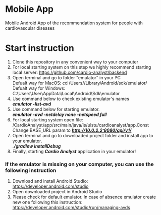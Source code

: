 # Mobile App
Mobile Android App of the recommendation system for people with cardiovascular diseases
# Start instruction
1. Сlone this repository in any convenient way to your computer
2. For local starting system on this step we highly recommend starting local server: https://github.com/cardio-analyst/backend
3. Open terminal and go to folder "emulator" in your PC  
   Defualt way for MacOS: cd /Users/<username>/Library/Android/sdk/emulator/  
   Defualt way for Windows: C:\Users\User\AppData\Local\Android\Sdk\emulator
4. Use command below to check existing emulator's names  
***emulator -list-avd***
5. Use command below for starting emulator.  
***emulator -avd <emulatorname> -netdelay none -netspeed full***
6. For local starting system open file: /CardioAnalyst/app/src/main/java/is/ulstu/cardioanalyst/app.Const  
Change BASE_URL param to ***http://10.0.2.2:8080/api/v1/***
7. Open terminal and go to downloaded project folder and install app to your emulator.  
***./gradlew installDebug***
8. Finally, starting ***Cardio Analyst*** application in your emulator!
### If the emulator is missing on your computer, you can use the following instruction
1. Download and install Android Studio: https://developer.android.com/studio
2. Open downloaded project in Android Studio
3. Please check for default emulator. In case of absence emulator create new one following this instruction: https://developer.android.com/studio/run/managing-avds
